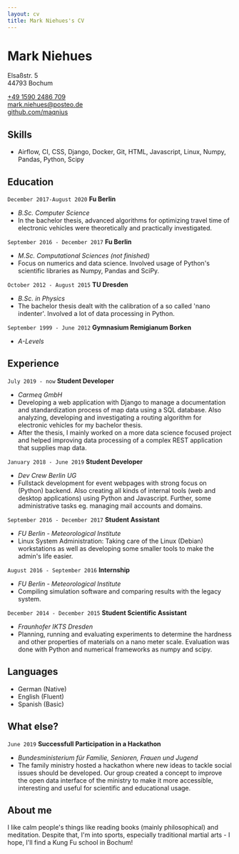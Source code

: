 ```yaml
---
layout: cv
title: Mark Niehues's CV
---
```

# Mark Niehues

Elsaßstr. 5 <br>
44793 Bochum

<div id="webaddress">
<a href="tel:+49 1590 2486 709">+49 1590 2486 709</a><br>
<a href="mailto:mark.niehues@posteo.de">mark.niehues@posteo.de</a><br>
<a href="https://github.com/maqnius">github.com/maqnius</a>
</div>


## Skills

 - Airflow, CI, CSS, Django, Docker, Git, HTML, Javascript, Linux, Numpy, Pandas, Python, Scipy


## Education

`December 2017-August 2020`
__Fu Berlin__ 
- _B.Sc. Computer Science_
- In the bachelor thesis, advanced algorithms for optimizing travel time of electronic vehicles were theoretically and practically investigated.

`September 2016 - December 2017`
__Fu Berlin__ 
- _M.Sc. Computational Sciences (not finished)_
- Focus on numerics and data science. Involved usage of Python's scientific libraries as Numpy, Pandas and SciPy. 

`October 2012 - August 2015`
__TU Dresden__ 
- _B.Sc. in Physics_
- The bachelor thesis dealt with the calibration of a so called 'nano indenter'. Involved a lot of data processing in Python.


`September 1999 - June 2012`
__Gymnasium Remigianum Borken__ 
- _A-Levels_


## Experience

`July 2019 - now`
__Student Developer__
- _Carmeq GmbH_
- Developing a web application with Django to manage a documentation and standardization process of map data using a SQL database. Also analyzing, developing and investigating a routing algorithm for electronic vehicles for my bachelor thesis.
- After the thesis, I mainly worked on a more data science focused project and helped improving data processing of a complex REST application that supplies map data.


`January 2018 - June 2019`
__Student Developer__
- _Dev Crew Berlin UG_
- Fullstack development for event webpages with strong focus on (Python) backend. Also creating all kinds of internal tools (web and desktop applications) using Python and Javascript. Further, some administrative tasks eg. managing mail accounts and domains.

`September 2016 - December 2017`
__Student Assistant__
- _FU Berlin - Meteorological Institute_
- Linux System Administration: Taking care of the Linux (Debian) workstations as well as developing some smaller tools to make the admin's life easier.

`August 2016 - September 2016`
__Internship__
- _FU Berlin - Meteorological Institute_
- Compiling simulation software and comparing results with the legacy system.

`December 2014 - December 2015`
__Student Scientific Assistant__
- _Fraunhofer IKTS Dresden_
- Planning, running and evaluating experiments to determine the hardness and other properties of materials on a nano meter scale. Evaluation was done with Python and numerical frameworks as numpy and scipy.

## Languages

- German (Native)
- English (Fluent)
- Spanish (Basic)

## What else?

`June 2019`
__Successfull Participation in a Hackathon__
- _Bundesministerium für Familie, Senioren, Frauen und Jugend_
- The family ministry hosted a hackathon where new ideas to tackle social issues should be developed. Our group created a concept to improve the open data interface of the ministry to make it more accessible, interesting and useful for scientific and educational usage.

## About me
I like calm people's things like reading books (mainly philosophical) and meditation. Despite that, I'm into sports, especially traditional martial arts - I hope, I'll find a Kung Fu school in Bochum!

<!-- ### Footer

Last updated: May 2013 -->



